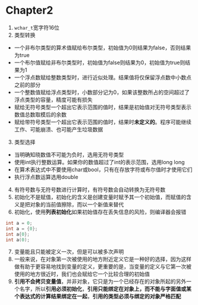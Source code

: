 # Chapter2

1. `wchar_t`宽字符16位
2. 类型转换

* 一个非布尔类型的算术值赋给布尔类型，初始值为0则结果为false，否则结果为true
* 一个布尔值赋给非布尔类型时，初始值为false则结果为0，初始值为true则结果为1
* 一个浮点数赋给整数类型时，进行近似处理。结果值将仅保留浮点数中小数点之前的部分
* 一个整数值赋给浮点类型时，小数部分记为0，如果该整数所占的空间超过了浮点类型的容量，精度可能有损失
* 赋给无符号类型一个超出它表示范围的值时，结果是初始值对无符号类型表示数值总数取模后的余数
* 赋给带符号类型一个超出它表示范围的值时，结果时**未定义的**。程序可能继续工作、可能崩溃、也可能产生垃圾数据

3. 类型选择

* 当明确知晓数值不可能为负时，选用无符号类型
* 使用int执行整数运算。如果你的数值超过了int的表示范围，选用long long
* 在算术表达式中不要使用char或bool，只有在存放字符或布尔值时才使用它们
* 执行浮点数运算选用double

4. 有符号数与无符号数进行计算时，有符号数会自动转换为无符号数
5. 初始化不是赋值，初始化的含义是创建变量时赋予其一个初始值，而赋值的含义是把对象的当前值擦除，而以一个新值来替代
6. 初始化，使用**列表初始化**如果初始值存在丢失信息的风险，则编译器会报错

```c++
int a = 0;
int a = {0};
int a{0};
int a(0);
```

7. 变量能且只能被定义一次，但是可以被多次声明
8. 一般来说，在对象第一次被使用的地方附近定义它是一种好的选择，因为这样做有助于更容易地找到变量的定义，更重要的是，当变量的定义与它第一次被使用的地方很近时，我们也会赋给它一个比较合理的初始值
9. **引用不会拷贝变量值**，并非对象，它只是为一个已经存在的对象所起的另外一个名字，所以**引用必须初始化**，**引用只能绑定在对象上，而不能与字面值或某个表达式的计算结果绑定在一起**，**引用的类型必须与绑定的对象严格匹配**